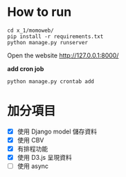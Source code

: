 # How to run
```
cd x_1/momoweb/
pip install -r requirements.txt
python manage.py runserver
```
Open the website http://127.0.0.1:8000/

**add cron job**
```
python manage.py crontab add
```

# 加分項目
- [x]  使用 Django model 儲存資料
- [x] 使用 CBV
- [x] 有排程功能
- [x] 使用 D3.js 呈現資料
- [ ] 使用 async
